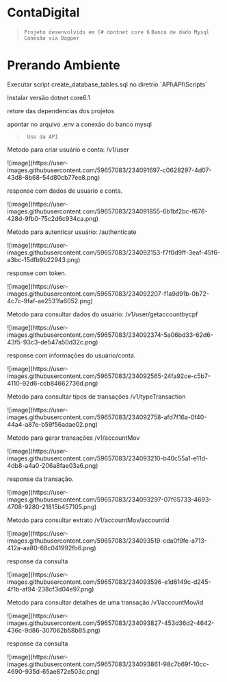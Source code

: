 # ContaDigital

> ` Projeto desenvolvido em C# dontnet core 6 `
> ` Banco de dado Mysql `
> ` Conexão via Dapper `

# Prerando Ambiente

<p>Executar script create_database_tables.sql no diretrio ´API\API\Scripts´
 <p>Instalar versão dotnet core6.1
<p> retore das dependencias dos projetos
<p> apontar no arquivo .env a conexão do banco mysql

> ` Uso da API`

<p> Metodo para criar usuário e conta: /v1/user
<p>![image](https://user-images.githubusercontent.com/59657083/234091697-c0628297-4d07-43d8-8b68-54d80cb77ee8.png)

<p> response com dados de usuario e conta.
<p>![image](https://user-images.githubusercontent.com/59657083/234091855-6b1bf2bc-f676-428d-9fb0-75c2d6c934ca.png)

<p> Metodo para autenticar usuário: /authenticate
<p>![image](https://user-images.githubusercontent.com/59657083/234092153-f7f0d9ff-3eaf-45f6-a3bc-15dfb9b22943.png)

<p> response com token.
<p>![image](https://user-images.githubusercontent.com/59657083/234092207-f1a9d91b-0b72-4c7c-9faf-ae2531fa6052.png)

<p> Metodo para consultar dados do usuário: /v1/user/getaccountbycpf
<p>![image](https://user-images.githubusercontent.com/59657083/234092374-5a06bd33-62d6-43f5-93c3-de547a50d32c.png)

<p> response com informações do usuário/conta.
<p>![image](https://user-images.githubusercontent.com/59657083/234092565-24fa92ce-c5b7-4110-92d6-ccb84662736d.png)

<p> Metodo para consultar tipos de transações /v1/typeTransaction
<p>![image](https://user-images.githubusercontent.com/59657083/234092758-afd7f16a-0f40-44a4-a87e-b59f56adae02.png)

<p> Metodo para gerar transações /v1/accountMov
<p>![image](https://user-images.githubusercontent.com/59657083/234093210-b40c55a1-e11d-4db8-a4a0-206a8fae03a6.png)

<p> response da transação.
<p>![image](https://user-images.githubusercontent.com/59657083/234093297-07f65733-4693-4708-9280-21815b457105.png)

<p> Metodo para consultar extrato /v1/accountMov/accountid
<p>![image](https://user-images.githubusercontent.com/59657083/234093519-cda0f9fe-a713-412a-aa80-68c041992fb6.png)

<p> response da consulta
<p>![image](https://user-images.githubusercontent.com/59657083/234093596-e1d6149c-d245-4f1b-af94-238cf3d04e97.png)

<p> Metodo para consultar detalhes de uma transação /v1/accountMov/id
<p>![image](https://user-images.githubusercontent.com/59657083/234093827-453d36d2-4642-436c-9d86-307062b58b85.png)

<p> response da consulta
<p>![image](https://user-images.githubusercontent.com/59657083/234093861-98c7b69f-10cc-4690-935d-65ae872e503c.png)









